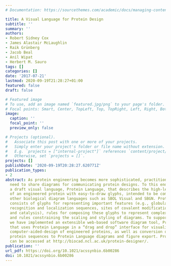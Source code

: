 ```yaml
---
# Documentation: https://sourcethemes.com/academic/docs/managing-content/

title: A Visual Language for Protein Design
subtitle: ''
summary: ''
authors:
- Robert Sidney Cox
- James Alastair McLaughlin
- Raik Grünberg
- Jacob Beal
- Anil Wipat
- Herbert M. Sauro
tags: []
categories: []
date: '2017-07-21'
lastmod: 2020-09-19T21:28:27+01:00
featured: false
draft: false

# Featured image
# To use, add an image named `featured.jpg/png` to your page's folder.
# Focal points: Smart, Center, TopLeft, Top, TopRight, Left, Right, BottomLeft, Bottom, BottomRight.
image:
  caption: ''
  focal_point: ''
  preview_only: false

# Projects (optional).
#   Associate this post with one or more of your projects.
#   Simply enter your project's folder or file name without extension.
#   E.g. `projects = ["internal-project"]` references `content/project/deep-learning/index.md`.
#   Otherwise, set `projects = []`.
projects: []
publishDate: '2020-09-19T20:28:27.620771Z'
publication_types:
- 2
abstract: As protein engineering becomes more sophisticated, practitioners increasingly
  need to share diagrams for communicating protein designs. To this end, we present
  a draft visual language, Protein Language, that describes the high-level architecture
  of an engineered protein with easy-to-draw glyphs, intended to be compatible with
  other biological diagram languages such as SBOL Visual and SBGN. Protein Language
  consists of glyphs for representing important features (e.g., globular domains,
  recognition and localization sequences, sites of covalent modification, cleavage
  and catalysis), rules for composing these glyphs to represent complex architectures,
  and rules constraining the scaling and styling of diagrams. To support Protein Language
  we have implemented an extensible web-based software diagram tool, Protein Designer,
  that uses Protein Language in a “drag and drop” interface for visualization and
  computer-aided-design of engineered proteins, as well as conversion of annotated
  protein sequences to Protein Language diagrams and figure export. Protein Designer
  can be accessed at http://biocad.ncl.ac.uk/protein-designer/.
publication: ''
url_pdf: https://doi.org/10.1021/acssynbio.6b00286
doi: 10.1021/acssynbio.6b00286
---
```

